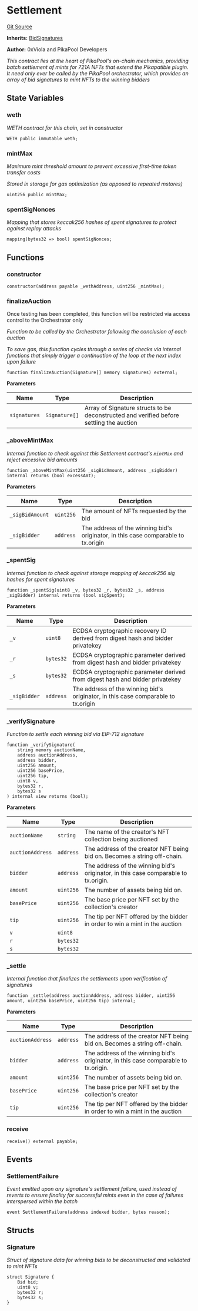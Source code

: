 # Settlement
[Git Source](https://github.com/0xPikapool/contracts/blob/babedb3316c3ce22f4459ab015a8e6c5a81d4a11/src/Settlement.sol)

**Inherits:**
[BidSignatures](/src/utils/BidSignatures.sol/contract.BidSignatures.md)

**Author:**
0xViola and PikaPool Developers

*This contract lies at the heart of PikaPool's on-chain mechanics, providing batch settlement of mints
for 721A NFTs that extend the Pikapatible plugin. It need only ever be called by the PikaPool orchestrator,
which provides an array of bid signatures to mint NFTs to the winning bidders*


## State Variables
### weth
*WETH contract for this chain, set in constructor*


```solidity
WETH public immutable weth;
```


### mintMax
*Maximum mint threshold amount to prevent excessive first-time token transfer costs*

*Stored in storage for gas optimization (as opposed to repeated mstores)*


```solidity
uint256 public mintMax;
```


### spentSigNonces
*Mapping that stores keccak256 hashes of spent signatures to protect against replay attacks*


```solidity
mapping(bytes32 => bool) spentSigNonces;
```


## Functions
### constructor


```solidity
constructor(address payable _wethAddress, uint256 _mintMax);
```

### finalizeAuction

Once testing has been completed, this function will be restricted via access control to the Orchestrator only

*Function to be called by the Orchestrator following the conclusion of each auction*

*To save gas, this function cycles through a series of checks via internal functions that simply trigger a continuation of the loop at the next index upon failure*


```solidity
function finalizeAuction(Signature[] memory signatures) external;
```
**Parameters**

|Name|Type|Description|
|----|----|-----------|
|`signatures`|`Signature[]`|Array of Signature structs to be deconstructed and verified before settling the auction|


### _aboveMintMax

*Internal function to check against this Settlement contract's `mintMax` and reject excessive bid amounts*


```solidity
function _aboveMintMax(uint256 _sigBidAmount, address _sigBidder) internal returns (bool excessAmt);
```
**Parameters**

|Name|Type|Description|
|----|----|-----------|
|`_sigBidAmount`|`uint256`|The amount of NFTs requested by the bid|
|`_sigBidder`|`address`|The address of the winning bid's originator, in this case comparable to tx.origin|


### _spentSig

*Internal function to check against storage mapping of keccak256 sig hashes for spent signatures*


```solidity
function _spentSig(uint8 _v, bytes32 _r, bytes32 _s, address _sigBidder) internal returns (bool sigSpent);
```
**Parameters**

|Name|Type|Description|
|----|----|-----------|
|`_v`|`uint8`|ECDSA cryptographic recovery ID derived from digest hash and bidder privatekey|
|`_r`|`bytes32`|ECDSA cryptographic parameter derived from digest hash and bidder privatekey|
|`_s`|`bytes32`|ECDSA cryptographic parameter derived from digest hash and bidder privatekey|
|`_sigBidder`|`address`|The address of the winning bid's originator, in this case comparable to tx.origin|


### _verifySignature

*Function to settle each winning bid via EIP-712 signature*


```solidity
function _verifySignature(
    string memory auctionName,
    address auctionAddress,
    address bidder,
    uint256 amount,
    uint256 basePrice,
    uint256 tip,
    uint8 v,
    bytes32 r,
    bytes32 s
) internal view returns (bool);
```
**Parameters**

|Name|Type|Description|
|----|----|-----------|
|`auctionName`|`string`|The name of the creator's NFT collection being auctioned|
|`auctionAddress`|`address`|The address of the creator NFT being bid on. Becomes a string off-chain.|
|`bidder`|`address`|The address of the winning bid's originator, in this case comparable to tx.origin.|
|`amount`|`uint256`|The number of assets being bid on.|
|`basePrice`|`uint256`|The base price per NFT set by the collection's creator|
|`tip`|`uint256`|The tip per NFT offered by the bidder in order to win a mint in the auction|
|`v`|`uint8`||
|`r`|`bytes32`||
|`s`|`bytes32`||


### _settle

*Internal function that finalizes the settlements upon verification of signatures*


```solidity
function _settle(address auctionAddress, address bidder, uint256 amount, uint256 basePrice, uint256 tip) internal;
```
**Parameters**

|Name|Type|Description|
|----|----|-----------|
|`auctionAddress`|`address`|The address of the creator NFT being bid on. Becomes a string off-chain.|
|`bidder`|`address`|The address of the winning bid's originator, in this case comparable to tx.origin.|
|`amount`|`uint256`|The number of assets being bid on.|
|`basePrice`|`uint256`|The base price per NFT set by the collection's creator|
|`tip`|`uint256`|The tip per NFT offered by the bidder in order to win a mint in the auction|


### receive


```solidity
receive() external payable;
```

## Events
### SettlementFailure
*Event emitted upon any signature's settlement failure,
used instead of reverts to ensure finality for successful mints even in the case of failures interspersed within the batch*


```solidity
event SettlementFailure(address indexed bidder, bytes reason);
```

## Structs
### Signature
*Struct of signature data for winning bids to be deconstructed and validated to mint NFTs*


```solidity
struct Signature {
    Bid bid;
    uint8 v;
    bytes32 r;
    bytes32 s;
}
```


